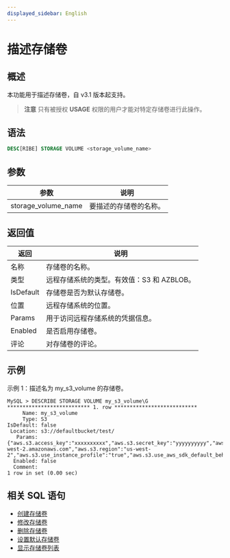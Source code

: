 ```yaml
---
displayed_sidebar: English
---
```


# 描述存储卷

## 概述

本功能用于描述存储卷，自 v3.1 版本起支持。

> **注意**
> 只有被授权 **USAGE** 权限的用户才能对特定存储卷进行此操作。

## 语法

```SQL
DESC[RIBE] STORAGE VOLUME <storage_volume_name>
```

## 参数

|参数|说明|
|---|---|
|storage_volume_name|要描述的存储卷的名称。|

## 返回值

|返回|说明|
|---|---|
|名称|存储卷的名称。|
|类型|远程存储系统的类型。有效值：S3 和 AZBLOB。|
|IsDefault|存储卷是否为默认存储卷。|
|位置|远程存储系统的位置。|
|Params|用于访问远程存储系统的凭据信息。|
|Enabled|是否启用存储卷。|
|评论|对存储卷的评论。|

## 示例

示例 1：描述名为 my_s3_volume 的存储卷。

```Plain
MySQL > DESCRIBE STORAGE VOLUME my_s3_volume\G
*************************** 1. row ***************************
     Name: my_s3_volume
     Type: S3
IsDefault: false
 Location: s3://defaultbucket/test/
   Params: {"aws.s3.access_key":"xxxxxxxxxx","aws.s3.secret_key":"yyyyyyyyyy","aws.s3.endpoint":"https://s3.us-west-2.amazonaws.com","aws.s3.region":"us-west-2","aws.s3.use_instance_profile":"true","aws.s3.use_aws_sdk_default_behavior":"false"}
  Enabled: false
  Comment: 
1 row in set (0.00 sec)
```

## 相关 SQL 语句

- [创建存储卷](./CREATE_STORAGE_VOLUME.md)
- [修改存储卷](./ALTER_STORAGE_VOLUME.md)
- [删除存储卷](./DROP_STORAGE_VOLUME.md)
- [设置默认存储卷](./SET_DEFAULT_STORAGE_VOLUME.md)
- [显示存储卷列表](./SHOW_STORAGE_VOLUMES.md)

